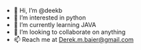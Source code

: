 - 👋 Hi, I’m @deekb
- 👀 I’m interested in python
- 🌱 I’m currently learning JAVA
- 💞️ I’m looking to collaborate on anything
- 📫 Reach me at Derek.m.baier@gmail.com

<!---
deekb/deekb is a ✨ special ✨ repository because its `README.md` (this file) appears on your GitHub profile.
You can click the Preview link to take a look at your changes.
--->
